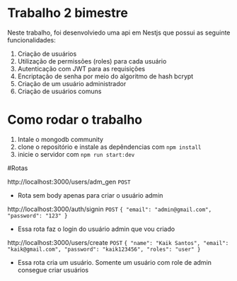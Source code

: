 # Trabalho 2 bimestre
Neste trabalho, foi desenvolviedo uma api em Nestjs que possui as seguinte funcionalidades:

1. Criação de usuários
2. Utilização de permissões (roles) para cada usuário
3. Autenticação com JWT para as requisições
4. Encriptação de senha por meio do algoritmo de hash bcrypt
5. Criação de um usuário administrador
6. Criação de usuários comuns

# Como rodar o trabalho

1. Intale o mongodb community
2. clone o repositório e instale as depêndencias com `npm install`
3. inicie o servidor com `npm run start:dev`

#Rotas

http://localhost:3000/users/adm_gen
`POST`
* Rota sem body apenas para criar o usuário admin

http://localhost:3000/auth/signin
`POST`
`
{
    "email": "admin@gmail.com",
    "password": "123"
}
`
* Essa rota faz o login do usuário admin que vou criado

http://localhost:3000/users/create
`POST`
`
{
    "name": "Kaik Santos",
    "email": "kaik@gmail.com",
    "password": "kaik123456",
    "roles": "user"
}
`
* Essa rota cria um usuário. Somente um usuário com role de admin consegue criar usuários


